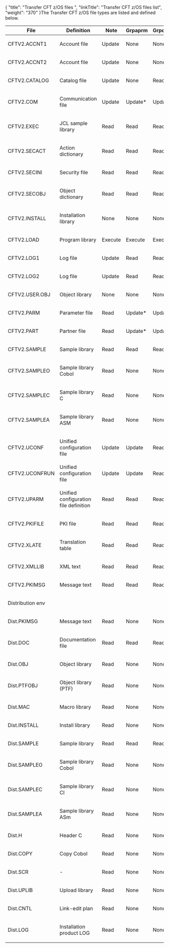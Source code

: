 {
    "title": "Transfer CFT z/OS files ",
    "linkTitle": "Transfer CFT z/OS files list",
    "weight": "370"
}The Transfer CFT z/OS file types are listed and defined below.

<table>
   <thead>
      <tr>
<th class="HeadE-Column1-Header1">File         </th>
<th class="HeadE-Column1-Header1">Definition         </th>
<th class="HeadE-Column1-Header1">Note         </th>
<th class="HeadE-Column1-Header1">Grpaprm         </th>
<th class="HeadE-Column1-Header1">Grpdesk         </th>
<th class="HeadD-Column1-Header1">Grptrf         </th>
      </tr>
   </thead>
   <tbody>
      <tr>
         <td><p>CFTV2.ACCNT1</p>         </td>
         <td><p>Account file</p>         </td>
         <td><p>Update</p>         </td>
         <td><p>None</p>         </td>
         <td><p>None</p>         </td>
         <td><p>None</p>         </td>
      </tr>
      <tr>
         <td><p>CFTV2.ACCNT2</p>         </td>
         <td><p>Account file</p>         </td>
         <td><p>Update</p>         </td>
         <td><p>None</p>         </td>
         <td><p>None</p>         </td>
         <td><p>None</p>         </td>
      </tr>
      <tr>
         <td><p>CFTV2.CATALOG</p>         </td>
         <td><p>Catalog file</p>         </td>
         <td><p>Update</p>         </td>
         <td><p>None</p>         </td>
         <td><p>Read*</p>         </td>
         <td><p>Read*</p>         </td>
      </tr>
      <tr>
         <td><p>CFTV2.COM</p>         </td>
         <td><p>Communication file</p>         </td>
         <td><p>Update</p>         </td>
         <td><p>Update*</p>         </td>
         <td><p>Update*</p>         </td>
         <td><p>Update*</p>         </td>
      </tr>
      <tr>
         <td><p>CFTV2.EXEC</p>         </td>
         <td><p>JCL sample library</p>         </td>
         <td><p>Read</p>         </td>
         <td><p>Read</p>         </td>
         <td><p>Read</p>         </td>
         <td><p>Read</p>         </td>
      </tr>
      <tr>
         <td><p>CFTV2.SECACT</p>         </td>
         <td><p>Action dictionary</p>         </td>
         <td><p>Read</p>         </td>
         <td><p>Read</p>         </td>
         <td><p>Read</p>         </td>
         <td><p>Read</p>         </td>
      </tr>
      <tr>
         <td><p>CFTV2.SECINI</p>         </td>
         <td><p>Security file</p>         </td>
         <td><p>Read</p>         </td>
         <td><p>Read</p>         </td>
         <td><p>Read</p>         </td>
         <td><p>Read</p>         </td>
      </tr>
      <tr>
         <td><p>CFTV2.SECOBJ</p>         </td>
         <td><p>Object dictionary</p>         </td>
         <td><p>Read</p>         </td>
         <td><p>Read</p>         </td>
         <td><p>Read</p>         </td>
         <td><p>Read</p>         </td>
      </tr>
      <tr>
         <td><p>CFTV2.INSTALL</p>         </td>
         <td><p>Installation library</p>         </td>
         <td><p>None</p>         </td>
         <td><p>None</p>         </td>
         <td><p>None</p>         </td>
         <td><p>None</p>         </td>
      </tr>
      <tr>
         <td><p>CFTV2.LOAD</p>         </td>
         <td><p>Program library</p>         </td>
         <td><p>Execute</p>         </td>
         <td><p>Execute</p>         </td>
         <td><p>Execute</p>         </td>
         <td><p>Execute</p>         </td>
      </tr>
      <tr>
         <td><p>CFTV2.LOG1</p>         </td>
         <td><p>Log file</p>         </td>
         <td><p>Update</p>         </td>
         <td><p>Read</p>         </td>
         <td><p>Read</p>         </td>
         <td><p>Read</p>         </td>
      </tr>
      <tr>
         <td><p>CFTV2.LOG2</p>         </td>
         <td><p>Log file</p>         </td>
         <td><p>Update</p>         </td>
         <td><p>Read</p>         </td>
         <td><p>Read</p>         </td>
         <td><p>Read</p>         </td>
      </tr>
      <tr>
         <td><p>CFTV2.USER.OBJ</p>         </td>
         <td><p>Object library</p>         </td>
         <td><p>None</p>         </td>
         <td><p>None</p>         </td>
         <td><p>None</p>         </td>
         <td><p>None</p>         </td>
      </tr>
      <tr>
         <td><p>CFTV2.PARM</p>         </td>
         <td><p>Parameter file</p>         </td>
         <td><p>Read</p>         </td>
         <td><p>Update*</p>         </td>
         <td><p>Update*</p>         </td>
         <td><p>None</p>         </td>
      </tr>
      <tr>
         <td><p>CFTV2.PART</p>         </td>
         <td><p>Partner file</p>         </td>
         <td><p>Read</p>         </td>
         <td><p>Update*</p>         </td>
         <td><p>Update*</p>         </td>
         <td><p>None</p>         </td>
      </tr>
      <tr>
         <td><p>CFTV2.SAMPLE</p>         </td>
         <td><p>Sample library</p>         </td>
         <td><p>Read</p>         </td>
         <td><p>Read</p>         </td>
         <td><p>Read</p>         </td>
         <td><p>Read</p>         </td>
      </tr>
      <tr>
         <td><p>CFTV2.SAMPLEO</p>         </td>
         <td><p>Sample library Cobol</p>         </td>
         <td><p>Read</p>         </td>
         <td><p>None</p>         </td>
         <td><p>None</p>         </td>
         <td><p>None</p>         </td>
      </tr>
      <tr>
         <td><p>CFTV2.SAMPLEC</p>         </td>
         <td><p>Sample library C</p>         </td>
         <td><p>Read</p>         </td>
         <td><p>None</p>         </td>
         <td><p>None</p>         </td>
         <td><p>None</p>         </td>
      </tr>
      <tr>
         <td><p>CFTV2.SAMPLEA</p>         </td>
         <td><p>Sample library ASM</p>         </td>
         <td><p>Read</p>         </td>
         <td><p>None</p>         </td>
         <td><p>None</p>         </td>
         <td><p>None</p>         </td>
      </tr>
      <tr>
         <td><p>CFTV2.UCONF</p>         </td>
         <td><p>Unified configuration file</p>         </td>
         <td><p>Update</p>         </td>
         <td><p>Update</p>         </td>
         <td><p>Read</p>         </td>
         <td><p>Read</p>         </td>
      </tr>
      <tr>
         <td>CFTV2.UCONFRUN         </td>
         <td>Unified configuration file         </td>
         <td>Update         </td>
         <td>Update         </td>
         <td>Read         </td>
         <td>Read         </td>
      </tr>
      <tr>
         <td><p>CFTV2.UPARM</p>         </td>
         <td><p>Unified configuration file definition</p>         </td>
         <td><p>Read</p>         </td>
         <td><p>Read</p>         </td>
         <td><p>Read</p>         </td>
         <td><p>Read</p>         </td>
      </tr>
      <tr>
         <td><p>CFTV2.PKIFILE</p>         </td>
         <td><p>PKI file</p>         </td>
         <td><p>Read</p>         </td>
         <td><p>Read</p>         </td>
         <td><p>Read</p>         </td>
         <td><p>Read</p>         </td>
      </tr>
      <tr>
         <td><p>CFTV2.XLATE</p>         </td>
         <td><p>Translation table</p>         </td>
         <td><p>Read</p>         </td>
         <td><p>Read</p>         </td>
         <td><p>Read</p>         </td>
         <td><p>Read</p>         </td>
      </tr>
      <tr>
         <td><p>CFTV2.XMLLIB</p>         </td>
         <td><p>XML text</p>         </td>
         <td><p>Read</p>         </td>
         <td><p>Read</p>         </td>
         <td><p>Read</p>         </td>
         <td><p>Read</p>         </td>
      </tr>
      <tr>
         <td><p>CFTV2.PKIMSG</p>         </td>
         <td><p>Message text</p>         </td>
         <td><p>Read</p>         </td>
         <td><p>Read</p>         </td>
         <td><p>Read</p>         </td>
         <td><p>Read</p>         </td>
      </tr>
      <tr>
         <td><p>Distribution env</p>         </td>
         <td><p> </p>         </td>
         <td><p> </p>         </td>
         <td><p> </p>         </td>
         <td><p> </p>         </td>
         <td><p> </p>         </td>
      </tr>
      <tr>
         <td>Dist.PKIMSG         </td>
         <td>Message text         </td>
         <td><p>Read</p>         </td>
         <td><p>None</p>         </td>
         <td><p>None</p>         </td>
         <td><p>None</p>         </td>
      </tr>
      <tr>
         <td><p>Dist.DOC</p>         </td>
         <td><p>Documentation file</p>         </td>
         <td><p>Read</p>         </td>
         <td><p>Read</p>         </td>
         <td><p>Read</p>         </td>
         <td><p>Read</p>         </td>
      </tr>
      <tr>
         <td><p>Dist.OBJ</p>         </td>
         <td><p>Object library</p>         </td>
         <td><p>Read</p>         </td>
         <td><p>None</p>         </td>
         <td><p>None</p>         </td>
         <td><p>None</p>         </td>
      </tr>
      <tr>
         <td><p>Dist.PTFOBJ</p>         </td>
         <td><p>Object library (PTF)</p>         </td>
         <td><p>Read</p>         </td>
         <td><p>None</p>         </td>
         <td><p>None</p>         </td>
         <td><p>None</p>         </td>
      </tr>
      <tr>
         <td><p>Dist.MAC</p>         </td>
         <td><p>Macro library</p>         </td>
         <td><p>Read</p>         </td>
         <td><p>None</p>         </td>
         <td><p>None</p>         </td>
         <td><p>None</p>         </td>
      </tr>
      <tr>
         <td><p>Dist.INSTALL</p>         </td>
         <td><p>Install library</p>         </td>
         <td><p>Read</p>         </td>
         <td><p>None</p>         </td>
         <td><p>None</p>         </td>
         <td><p>None</p>         </td>
      </tr>
      <tr>
         <td><p>Dist.SAMPLE</p>         </td>
         <td><p>Sample library</p>         </td>
         <td><p>Read</p>         </td>
         <td><p>Read</p>         </td>
         <td><p>Read</p>         </td>
         <td><p>Read</p>         </td>
      </tr>
      <tr>
         <td><p>Dist.SAMPLEO</p>         </td>
         <td><p>Sample library Cobol</p>         </td>
         <td><p>Read</p>         </td>
         <td><p>None</p>         </td>
         <td><p>None</p>         </td>
         <td><p>None</p>         </td>
      </tr>
      <tr>
         <td><p>Dist.SAMPLEC</p>         </td>
         <td><p>Sample library Cl</p>         </td>
         <td><p>Read</p>         </td>
         <td><p>None</p>         </td>
         <td><p>None</p>         </td>
         <td><p>None</p>         </td>
      </tr>
      <tr>
         <td><p>Dist.SAMPLEA</p>         </td>
         <td><p>Sample library ASm</p>         </td>
         <td><p>Read</p>         </td>
         <td><p>None</p>         </td>
         <td><p>None</p>         </td>
         <td><p>None</p>         </td>
      </tr>
      <tr>
         <td><p>Dist.H</p>         </td>
         <td><p>Header C</p>         </td>
         <td><p>Read</p>         </td>
         <td><p>None</p>         </td>
         <td><p>None</p>         </td>
         <td><p>None</p>         </td>
      </tr>
      <tr>
         <td><p>Dist.COPY</p>         </td>
         <td><p>Copy Cobol</p>         </td>
         <td><p>Read</p>         </td>
         <td><p>None</p>         </td>
         <td><p>None</p>         </td>
         <td><p>None</p>         </td>
      </tr>
      <tr>
         <td><p>Dist.SCR</p>         </td>
         <td><p>-</p>         </td>
         <td><p>Read</p>         </td>
         <td><p>None</p>         </td>
         <td><p>None</p>         </td>
         <td><p>None</p>         </td>
      </tr>
      <tr>
         <td><p>Dist.UPLIB</p>         </td>
         <td><p>Upload library</p>         </td>
         <td><p>Read</p>         </td>
         <td><p>None</p>         </td>
         <td><p>None</p>         </td>
         <td><p>None</p>         </td>
      </tr>
      <tr>
         <td><p>Dist.CNTL</p>         </td>
         <td><p>Link-edit plan</p>         </td>
         <td><p>Read</p>         </td>
         <td><p>None</p>         </td>
         <td><p>None</p>         </td>
         <td><p>None</p>         </td>
      </tr>
      <tr>
         <td><p>Dist.LOG</p>         </td>
         <td><p>Installation product LOG</p>         </td>
         <td><p>Read</p>         </td>
         <td><p>None</p>         </td>
         <td><p>None</p>         </td>
         <td><p>None</p>         </td>
      </tr>
   </tbody>
</table>
